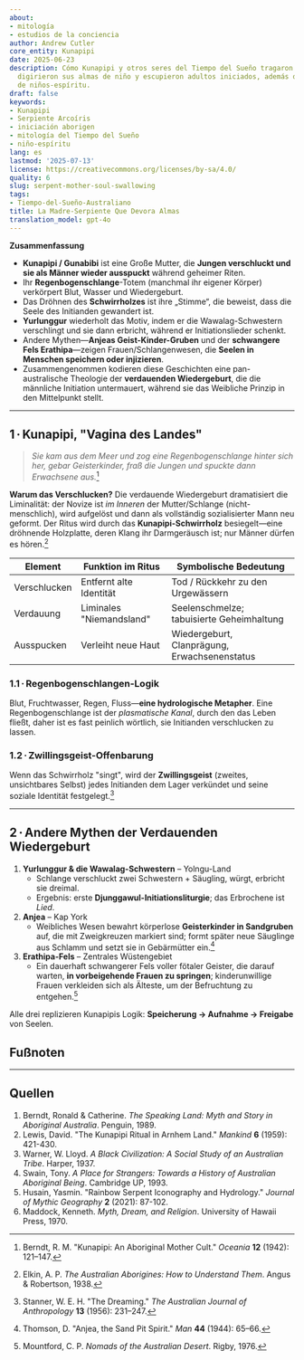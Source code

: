 ```yaml
---
about:
- mitología
- estudios de la conciencia
author: Andrew Cutler
core_entity: Kunapipi
date: 2025-06-23
description: Cómo Kunapipi y otros seres del Tiempo del Sueño tragaron a los novicios,
  digirieron sus almas de niño y escupieron adultos iniciados, además de mitos paralelos
  de niños-espíritu.
draft: false
keywords:
- Kunapipi
- Serpiente Arcoíris
- iniciación aborigen
- mitología del Tiempo del Sueño
- niño-espíritu
lang: es
lastmod: '2025-07-13'
license: https://creativecommons.org/licenses/by-sa/4.0/
quality: 6
slug: serpent-mother-soul-swallowing
tags:
- Tiempo-del-Sueño-Australiano
title: La Madre-Serpiente Que Devora Almas
translation_model: gpt-4o
---
```


**Zusammenfassung**

- **Kunapipi / Gunabibi** ist eine Große Mutter, die **Jungen verschluckt und sie als Männer wieder ausspuckt** während geheimer Riten.  
- Ihr **Regenbogenschlange**-Totem (manchmal ihr eigener Körper) verkörpert Blut, Wasser und Wiedergeburt.  
- Das Dröhnen des **Schwirrholzes** ist ihre „Stimme“, die beweist, dass die Seele des Initianden gewandert ist.  
- **Yurlunggur** wiederholt das Motiv, indem er die Wawalag-Schwestern verschlingt und sie dann erbricht, während er Initiationslieder schenkt.  
- Andere Mythen—**Anjeas Geist-Kinder-Gruben** und der **schwangere Fels Erathipa**—zeigen Frauen/Schlangenwesen, die **Seelen in Menschen speichern oder injizieren**.  
- Zusammengenommen kodieren diese Geschichten eine pan-australische Theologie der **verdauenden Wiedergeburt**, die die männliche Initiation untermauert, während sie das Weibliche Prinzip in den Mittelpunkt stellt.

---

## 1 · Kunapipi, "Vagina des Landes"

> *Sie kam aus dem Meer und zog eine Regenbogenschlange hinter sich her, gebar Geisterkinder, fraß die Jungen und spuckte dann Erwachsene aus.*[^1]

**Warum das Verschlucken?** 
Die verdauende Wiedergeburt dramatisiert die Liminalität: der Novize ist *im Inneren* der Mutter/Schlange (nicht-menschlich), wird aufgelöst und dann als vollständig sozialisierter Mann neu geformt. Der Ritus wird durch das **Kunapipi-Schwirrholz** besiegelt—eine dröhnende Holzplatte, deren Klang ihr Darmgeräusch ist; nur Männer dürfen es hören.[^2]

| Element | Funktion im Ritus | Symbolische Bedeutung |
|---------|-------------------|-----------------------|
| Verschlucken | Entfernt alte Identität | Tod / Rückkehr zu den Urgewässern |
| Verdauung | Liminales "Niemandsland" | Seelenschmelze; tabuisierte Geheimhaltung |
| Ausspucken | Verleiht neue Haut | Wiedergeburt, Clanprägung, Erwachsenenstatus |

### 1.1 · Regenbogenschlangen-Logik 
Blut, Fruchtwasser, Regen, Fluss—**eine hydrologische Metapher**. Eine Regenbogenschlange ist der *plasmatische Kanal*, durch den das Leben fließt, daher ist es fast peinlich wörtlich, sie Initianden verschlucken zu lassen.

### 1.2 · Zwillingsgeist-Offenbarung 
Wenn das Schwirrholz "singt", wird der **Zwillingsgeist** (zweites, unsichtbares Selbst) jedes Initianden dem Lager verkündet und seine soziale Identität festgelegt.[^3]

---

## 2 · Andere Mythen der Verdauenden Wiedergeburt

1. **Yurlunggur & die Wawalag-Schwestern** – Yolngu-Land  
   - Schlange verschluckt zwei Schwestern + Säugling, würgt, erbricht sie dreimal.  
   - Ergebnis: erste **Djunggawul-Initiationsliturgie**; das Erbrochene ist *Lied*.  
2. **Anjea** – Kap York  
   - Weibliches Wesen bewahrt körperlose **Geisterkinder in Sandgruben** auf, die mit Zweigkreuzen markiert sind; formt später neue Säuglinge aus Schlamm und setzt sie in Gebärmütter ein.[^4]  
3. **Erathipa-Fels** – Zentrales Wüstengebiet  
   - Ein dauerhaft schwangerer Fels voller fötaler Geister, die darauf warten, **in vorbeigehende Frauen zu springen**; kinderunwillige Frauen verkleiden sich als Älteste, um der Befruchtung zu entgehen.[^5]  

Alle drei replizieren Kunapipis Logik: **Speicherung → Aufnahme → Freigabe** von Seelen.

## Fußnoten

[^1]: Berndt, R. M. "Kunapipi: An Aboriginal Mother Cult." *Oceania* **12** (1942): 121–147. 
[^2]: Elkin, A. P. *The Australian Aborigines: How to Understand Them*. Angus & Robertson, 1938. 
[^3]: Stanner, W. E. H. "The Dreaming." *The Australian Journal of Anthropology* **13** (1956): 231–247. 
[^4]: Thomson, D. "Anjea, the Sand Pit Spirit." *Man* **44** (1944): 65–66. 
[^5]: Mountford, C. P. *Nomads of the Australian Desert*. Rigby, 1976.

---

## Quellen

1. Berndt, Ronald & Catherine. *The Speaking Land: Myth and Story in Aboriginal Australia*. Penguin, 1989. 
2. Lewis, David. "The Kunapipi Ritual in Arnhem Land." *Mankind* **6** (1959): 421-430. 
3. Warner, W. Lloyd. *A Black Civilization: A Social Study of an Australian Tribe*. Harper, 1937. 
4. Swain, Tony. *A Place for Strangers: Towards a History of Australian Aboriginal Being*. Cambridge UP, 1993. 
5. Husain, Yasmin. "Rainbow Serpent Iconography and Hydrology." *Journal of Mythic Geography* **2** (2021): 87-102. 
6. Maddock, Kenneth. *Myth, Dream, and Religion*. University of Hawaii Press, 1970.